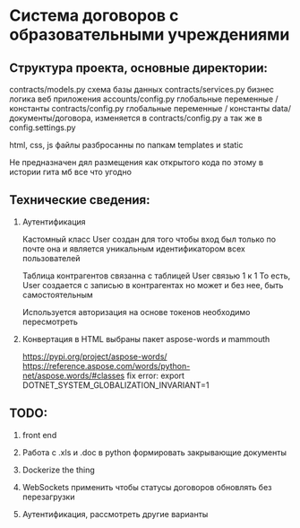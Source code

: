 # Система договоров с образовательными учреждениями

## Структура проекта, основные директории:

contracts/models.py      схема базы данных
contracts/services.py    бизнес логика веб приложения 
accounts/config.py       глобальные переменные / константы
contracts/config.py      глобальные переменные / константы
data/                    документы/договора, изменяется в contracts/config.py
                         а так же в config.settings.py 

html, css, js файлы разбросанны по папкам templates и static

Не предназначен дял размещения как открытого кода
по этому в истории гита мб все что угодно

## Технические сведения:

1. Аутентификация

   Кастомный класс User создан для того чтобы вход был только по почте
   она и является уникальным идентификатором всех пользователей

   Таблица контрагентов связанна с таблицей User связью 1 к 1
   То есть, User создается с записью в контрагентах
   но может и без нее, быть самостоятельным

   Используется авторизация на основе токенов
   необходимо пересмотреть

2. Конвертация в HTML 
   выбраны пакет aspose-words и mammouth

   https://pypi.org/project/aspose-words/
   https://reference.aspose.com/words/python-net/aspose.words/#classes
   fix error: export DOTNET_SYSTEM_GLOBALIZATION_INVARIANT=1


## TODO:
1. front end

2. Работа с .xls и .doc в python
   формировать закрывающие документы

3. Dockerize the thing 

4. WebSockets применить чтобы статусы договоров обновлять без перезагрузки

5. Аутентификация, рассмотреть другие варианты

